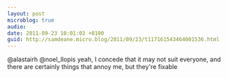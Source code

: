 ```yaml
---
layout: post
microblog: true
audio: 
date: 2011-09-23 10:01:03 +0100
guid: http://samdeane.micro.blog/2011/09/23/t117161543464001536.html
---
```

@alastairh @noel_llopis yeah, I concede that it may not suit everyone, and there are certainly things that annoy me, but they're fixable
